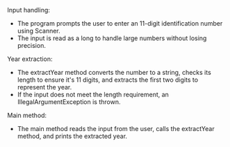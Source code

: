 Input handling:

- The program prompts the user to enter an 11-digit identification number using Scanner.
- The input is read as a long to handle large numbers without losing precision.
  
Year extraction:

- The extractYear method converts the number to a string, checks its length to ensure it's 11 digits, and extracts the first two digits to represent the year.
- If the input does not meet the length requirement, an IllegalArgumentException is thrown.
  
Main method:

- The main method reads the input from the user, calls the extractYear method, and prints the extracted year.

